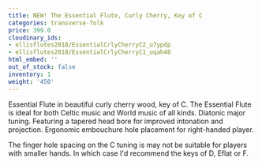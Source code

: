 ```yaml
---
title: NEW! The Essential Flute, Curly Cherry, Key of C
categories: transverse-folk
price: 399.0
cloudinary_ids:
- ellisflutes2018/EssentialCrlyCherryC2_u7ypdp
- ellisflutes2018/EssentialCrlyCherryC1_uqah48
html_embed: ''
out_of_stock: false
inventory: 1
weight: '450'
---
```


Essential Flute in beautiful curly cherry wood, key of C.   The Essential Flute is ideal for both Celtic music and World music of all kinds. Diatonic major tuning. Featuring a tapered head bore for improved intonation and projection. Ergonomic embouchure hole placement for right-handed player.

The finger hole spacing on the C tuning is may not be suitable for players with smaller hands.  In which case I'd recommend the keys of D, Eflat or F.  
